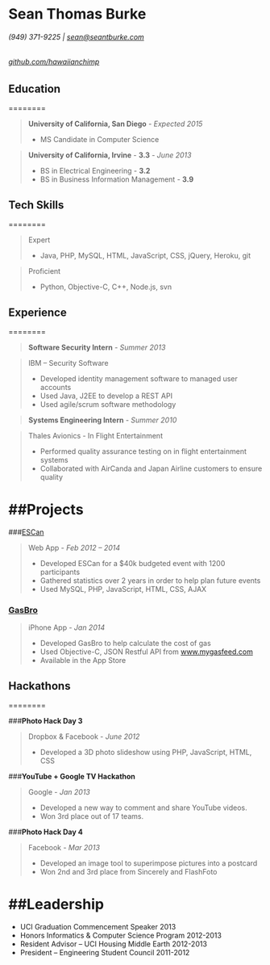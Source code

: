 

Sean Thomas Burke    
=========
###### (949) 371-9225 | [sean@seantburke.com]	
###### [github.com/hawaiianchimp]

## Education 
========
   

> **University of California, San Diego**		- *Expected 2015*
> * MS Candidate in Computer Science 

> **University of California, Irvine** - **3.3**	- *June 2013*
> * BS in Electrical Engineering - **3.2**
> * BS in Business Information Management - **3.9**

## Tech Skills
========

> Expert
> * Java, PHP, MySQL, HTML, JavaScript, CSS, jQuery, Heroku, git

> Proficient
> * Python, Objective-C, C++, Node.js, svn

## Experience
========

>**Software Security Intern** - *Summer 2013*

> IBM – Security Software
> * Developed identity management software to managed user accounts
> *	Used Java, J2EE to develop a REST API 
> *	Used agile/scrum software methodology
				
>**Systems Engineering Intern** - *Summer 2010*

> Thales Avionics - In Flight Entertainment
> * Performed quality assurance testing on in flight entertainment systems
> * Collaborated with AirCanda and Japan Airline customers to ensure quality

##Projects
========

###[ESCan] 
> Web App - *Feb 2012 – 2014*
> *	Developed ESCan for a $40k budgeted event with 1200 participants
> *	Gathered statistics over 2 years in order to help plan future events
> * Used MySQL, PHP, JavaScript, HTML, CSS, AJAX

### [GasBro] 
> iPhone App - *Jan 2014*
> *	Developed GasBro to help calculate the cost of gas
> *	Used Objective-C, JSON Restful API from www.mygasfeed.com
> *	Available in the App Store


## Hackathons
========

###**Photo Hack Day 3** 

> Dropbox & Facebook - *June 2012*
> *	Developed a 3D photo slideshow using PHP, JavaScript, HTML, CSS

###**YouTube + Google TV Hackathon**

> Google - *Jan 2013*
> *	Developed a new way to comment and share YouTube videos.
> *	Won 3rd place out of 17 teams.
 
###**Photo Hack Day 4**

> Facebook	- *Mar 2013*
> *	Developed an image tool to superimpose pictures into a postcard
> *	Won 2nd and 3rd place from Sincerely and FlashFoto


##Leadership
========

* UCI Graduation Commencement Speaker	2013
* Honors Informatics & Computer Science Program	2012-2013
* Resident Advisor – UCI Housing Middle Earth	2012-2013
* President – Engineering Student Council	2011-2012

[GasBro]:http://www.gasbro.com
[ESCan]:http://esc.eng.uci.edu/escan
[github.com/hawaiianchimp]:http://www.github.com/hawaiianchimp
[seantburke.com]:http://www.seantburke.com
[sean@seantburke.com]:mailto:sean@seantburke.com
    
